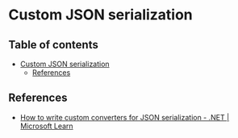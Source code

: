 # Custom JSON serialization

## Table of contents <!-- omit in toc -->

- [Custom JSON serialization](#custom-json-serialization)
  - [References](#references)


## References

- [How to write custom converters for JSON serialization - .NET | Microsoft Learn](https://learn.microsoft.com/ja-jp/dotnet/standard/serialization/system-text-json/converters-how-to?pivots=dotnet-8-0)
